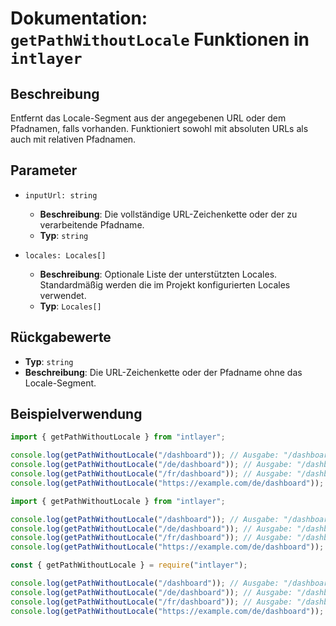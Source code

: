 # Dokumentation: `getPathWithoutLocale` Funktionen in `intlayer`

## Beschreibung

Entfernt das Locale-Segment aus der angegebenen URL oder dem Pfadnamen, falls vorhanden. Funktioniert sowohl mit absoluten URLs als auch mit relativen Pfadnamen.

## Parameter

- `inputUrl: string`

  - **Beschreibung**: Die vollständige URL-Zeichenkette oder der zu verarbeitende Pfadname.
  - **Typ**: `string`

- `locales: Locales[]`
  - **Beschreibung**: Optionale Liste der unterstützten Locales. Standardmäßig werden die im Projekt konfigurierten Locales verwendet.
  - **Typ**: `Locales[]`

## Rückgabewerte

- **Typ**: `string`
- **Beschreibung**: Die URL-Zeichenkette oder der Pfadname ohne das Locale-Segment.

## Beispielverwendung

```typescript codeFormat="typescript"
import { getPathWithoutLocale } from "intlayer";

console.log(getPathWithoutLocale("/dashboard")); // Ausgabe: "/dashboard"
console.log(getPathWithoutLocale("/de/dashboard")); // Ausgabe: "/dashboard"
console.log(getPathWithoutLocale("/fr/dashboard")); // Ausgabe: "/dashboard"
console.log(getPathWithoutLocale("https://example.com/de/dashboard")); // Ausgabe: "https://example.com/dashboard"
```

```javascript codeFormat="esm"
import { getPathWithoutLocale } from "intlayer";

console.log(getPathWithoutLocale("/dashboard")); // Ausgabe: "/dashboard"
console.log(getPathWithoutLocale("/de/dashboard")); // Ausgabe: "/dashboard"
console.log(getPathWithoutLocale("/fr/dashboard")); // Ausgabe: "/dashboard"
console.log(getPathWithoutLocale("https://example.com/de/dashboard")); // Ausgabe: "https://example.com/dashboard"
```

```javascript codeFormat="commonjs"
const { getPathWithoutLocale } = require("intlayer");

console.log(getPathWithoutLocale("/dashboard")); // Ausgabe: "/dashboard"
console.log(getPathWithoutLocale("/de/dashboard")); // Ausgabe: "/dashboard"
console.log(getPathWithoutLocale("/fr/dashboard")); // Ausgabe: "/dashboard"
console.log(getPathWithoutLocale("https://example.com/de/dashboard")); // Ausgabe: "https://example.com/dashboard"
```
